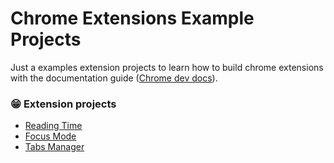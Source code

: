 # Chrome Extensions Example Projects

Just a examples extension projects to learn how to build chrome extensions with the documentation guide ([Chrome dev docs](https://developer.chrome.com/docs/extensions/mv3/getstarted/)).

### 😁 Extension projects
- [Reading Time](./reading-time-extension/)
- [Focus Mode](./focus-mode-extension/)
- [Tabs Manager](./tabs-manager-extension/)

